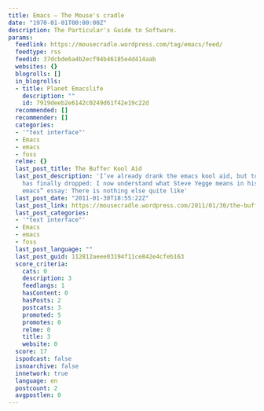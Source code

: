 ```yaml
---
title: Emacs – The Mouse's cradle
date: "1970-01-01T00:00:00Z"
description: The Particular's Guide to Software.
params:
  feedlink: https://mousecradle.wordpress.com/tag/emacs/feed/
  feedtype: rss
  feedid: 37dcbde6a4b2ecf94b46185e4d414aab
  websites: {}
  blogrolls: []
  in_blogrolls:
  - title: Planet Emacslife
    description: ""
    id: 7919deeb2e6142c0249d61f42e19c22d
  recommended: []
  recommender: []
  categories:
  - '"text interface"'
  - Emacs
  - emacs
  - foss
  relme: {}
  last_post_title: The Buffer Kool Aid
  last_post_description: 'I’ve already drank the emacs kool aid, but today something
    has finally dropped: I now understand what Steve Yegge means in his famous “effective
    emacs” essay: There is nothing else quite like'
  last_post_date: "2011-01-30T18:55:22Z"
  last_post_link: https://mousecradle.wordpress.com/2011/01/30/the-buffer-kool-aid/
  last_post_categories:
  - '"text interface"'
  - Emacs
  - emacs
  - foss
  last_post_language: ""
  last_post_guid: 112812aeee03194f11ce842e4cfeb163
  score_criteria:
    cats: 0
    description: 3
    feedlangs: 1
    hasContent: 0
    hasPosts: 2
    postcats: 3
    promoted: 5
    promotes: 0
    relme: 0
    title: 3
    website: 0
  score: 17
  ispodcast: false
  isnoarchive: false
  innetwork: true
  language: en
  postcount: 2
  avgpostlen: 0
---
```

